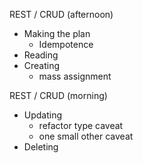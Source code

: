 
REST / CRUD (afternoon)
- Making the plan
  - Idempotence
- Reading
- Creating
  - mass assignment


REST / CRUD (morning)
- Updating
  - refactor type caveat
  - one small other caveat 
- Deleting


